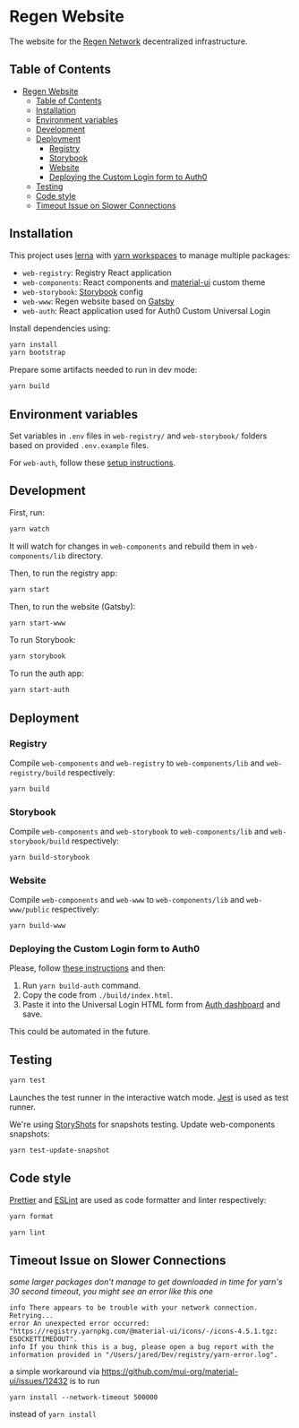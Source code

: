 # Regen Website

The website for the [Regen Network](https://regen.network) decentralized infrastructure.

## Table of Contents

- [Regen Website](#regen-website)
  - [Table of Contents](#table-of-contents)
  - [Installation](#installation)
  - [Environment variables](#environment-variables)
  - [Development](#development)
  - [Deployment](#deployment)
    - [Registry](#registry)
    - [Storybook](#storybook)
    - [Website](#website)
    - [Deploying the Custom Login form to Auth0](#deploying-the-custom-login-form-to-auth0)
  - [Testing](#testing)
  - [Code style](#code-style)
  - [Timeout Issue on Slower Connections](#timeout-issue-on-slower-connections)

## Installation

This project uses [lerna](https://github.com/lerna/lerna) with [yarn workspaces](https://classic.yarnpkg.com/en/docs/workspaces/) to manage multiple packages:
- `web-registry`: Registry React application
- `web-components`: React components and [material-ui](https://material-ui.com/) custom theme
- `web-storybook`: [Storybook](https://storybook.js.org/) config
- `web-www`: Regen website based on [Gatsby](https://www.gatsbyjs.org/)
- `web-auth`: React application used for Auth0 Custom Universal Login

Install dependencies using:

```sh
yarn install
yarn bootstrap
```

Prepare some artifacts needed to run in dev mode:

```sh
yarn build
```

## Environment variables

Set variables in `.env` files in `web-registry/` and `web-storybook/` folders based on provided `.env.example` files.

For `web-auth`, follow these [setup instructions](web-auth/README.md#setup).

## Development

First, run:

```sh
yarn watch
```

It will watch for changes in `web-components` and rebuild them in `web-components/lib` directory.

Then, to run the registry app:
```sh
yarn start
```

Then, to run the website (Gatsby):
```sh
yarn start-www
```

To run Storybook:

```sh
yarn storybook
```

To run the auth app:

```sh
yarn start-auth
```

## Deployment

### Registry
Compile `web-components` and `web-registry` to `web-components/lib` and `web-registry/build` respectively:

```sh
yarn build
```

### Storybook
Compile `web-components` and `web-storybook` to `web-components/lib` and `web-storybook/build` respectively:

```sh
yarn build-storybook
```

### Website
Compile `web-components` and `web-www` to `web-components/lib` and `web-www/public` respectively:
```sh
yarn build-www
```

### Deploying the Custom Login form to Auth0

Please, follow [these instructions](web-auth/README.md#setup) and then:
1. Run `yarn build-auth` command.
2. Copy the code from `./build/index.html`.
3. Paste it into the Universal Login HTML form from [Auth dashboard](https://manage.auth0.com/dashboard/us/regen-network-registry/login_page) and save.

This could be automated in the future.

## Testing

```sh
yarn test
```

Launches the test runner in the interactive watch mode.
[Jest](https://jestjs.io/) is used as test runner.

We're using [StoryShots](https://storybook.js.org/docs/testing/structural-testing/#using-storyshots) for snapshots testing.
Update web-components snapshots:
```sh
yarn test-update-snapshot
```

## Code style

[Prettier](https://prettier.io/) and [ESLint](https://eslint.org/) are used as
code formatter and linter respectively:

```sh
yarn format
```

```sh
yarn lint
```

## Timeout Issue on Slower Connections

_some larger packages don't manage to get downloaded in time for yarn's 30 second timeout, you might see an error like this one_

```
info There appears to be trouble with your network connection. Retrying...
error An unexpected error occurred: "https://registry.yarnpkg.com/@material-ui/icons/-/icons-4.5.1.tgz: ESOCKETTIMEDOUT".
info If you think this is a bug, please open a bug report with the information provided in "/Users/jared/Dev/registry/yarn-error.log".
```

a simple workaround via https://github.com/mui-org/material-ui/issues/12432 is to run

```
yarn install --network-timeout 500000
```

instead of `yarn install`

